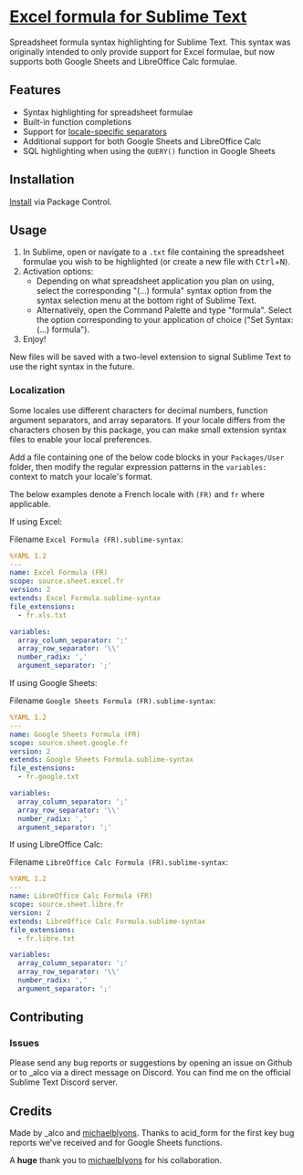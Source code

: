 # [Excel formula for Sublime Text][gh]

Spreadsheet formula syntax highlighting for Sublime Text. This syntax was originally
intended to only provide support for Excel formulae, but now supports both Google Sheets
and LibreOffice Calc formulae.

## Features

- Syntax highlighting for spreadsheet formulae
- Built-in function completions
- Support for [locale-specific separators](#localization)
- Additional support for both Google Sheets and LibreOffice Calc
- SQL highlighting when using the `QUERY()` function in Google Sheets

## Installation

[Install][pc-install] via Package Control.

## Usage

1. In Sublime, open or navigate to a `.txt` file containing the spreadsheet
formulae you wish to be highlighted (or create a new file with <kbd>Ctrl</kbd>+<kbd>N</kbd>).
2. Activation options:
   - Depending on what spreadsheet application you plan on using, select the corresponding
   "(...) formula" syntax option from the syntax selection menu at the bottom right of Sublime Text.
   - Alternatively, open the Command Palette and type "formula". Select the option
   corresponding to your application of choice ("Set Syntax: (...) formula").
3. Enjoy!

New files will be saved with a two-level extension to signal Sublime Text to
use the right syntax in the future.

### Localization

Some locales use different characters for decimal numbers, function argument
separators, and array separators. If your locale differs from the characters
chosen by this package, you can make small extension syntax files to enable
your local preferences.

Add a file containing one of the below code blocks in your `Packages/User` folder,
then modify the regular expression patterns in the `variables:` context to match your locale's format.

The below examples denote a French locale with `(FR)` and `fr` where applicable.

If using Excel:

Filename `Excel Formula (FR).sublime-syntax`:
```yaml
%YAML 1.2
---
name: Excel Formula (FR)
scope: source.sheet.excel.fr
version: 2
extends: Excel Formula.sublime-syntax
file_extensions:
  - fr.xls.txt

variables:
  array_column_separator: ';'
  array_row_separator: '\\'
  number_radix: ','
  argument_separator: ';'
```

If using Google Sheets:

Filename `Google Sheets Formula (FR).sublime-syntax`:
```yaml
%YAML 1.2
---
name: Google Sheets Formula (FR)
scope: source.sheet.google.fr
version: 2
extends: Google Sheets Formula.sublime-syntax
file_extensions:
  - fr.google.txt

variables:
  array_column_separator: ';'
  array_row_separator: '\\'
  number_radix: ','
  argument_separator: ';'
```

If using LibreOffice Calc:

Filename `LibreOffice Calc Formula (FR).sublime-syntax`:
```yaml
%YAML 1.2
---
name: LibreOffice Calc Formula (FR)
scope: source.sheet.libre.fr
version: 2
extends: LibreOffice Calc Formula.sublime-syntax
file_extensions:
  - fr.libre.txt

variables:
  array_column_separator: ';'
  array_row_separator: '\\'
  number_radix: ','
  argument_separator: ';'
```
## Contributing

### Issues

Please send any bug reports or suggestions by opening an issue on Github
or to \_alco via a direct message on Discord.
You can find me on the official Sublime Text Discord server.

## Credits

Made by \_alco and [michaelblyons][]. Thanks to acid_form for the first key bug
reports we've received and for Google Sheets functions.

A **huge** thank you to [michaelblyons][] for his collaboration.

[gh]: https://github.com/axemonk/Excel-formula
[pc-install]: https://packagecontrol.io/installation
[michaelblyons]: https://github.com/michaelblyons
